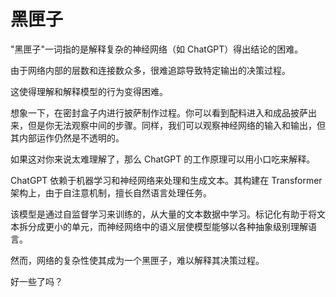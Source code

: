 



# 黑匣子



"黑匣子"一词指的是解释复杂的神经网络（如 ChatGPT）得出结论的困难。

由于网络内部的层数和连接数众多，很难追踪导致特定输出的决策过程。

这使得理解和解释模型的行为变得困难。

想象一下，在密封盒子内进行披萨制作过程。你可以看到配料进入和成品披萨出来，但是你无法观察中间的步骤。同样，我们可以观察神经网络的输入和输出，但其内部运作仍然是不透明的。

如果这对你来说太难理解了，那么 ChatGPT 的工作原理可以用小口吃来解释。

ChatGPT 依赖于机器学习和神经网络来处理和生成文本。其构建在 Transformer 架构上，由于自注意机制，擅长自然语言处理任务。

该模型是通过自监督学习来训练的，从大量的文本数据中学习。标记化有助于将文本拆分成更小的单元，而神经网络中的语义层使模型能够以各种抽象级别理解语言。

然而，网络的复杂性使其成为一个黑匣子，难以解释其决策过程。

好一些了吗？
